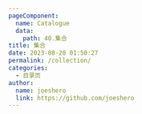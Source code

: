```yaml
---
pageComponent:
  name: Catalogue
  data:
    path: 40.集合
title: 集合
date: 2023-08-20 01:50:27
permalink: /collection/
categories:
  - 目录页
author: 
  name: joeshero
  link: https://github.com/joeshero
---
```

